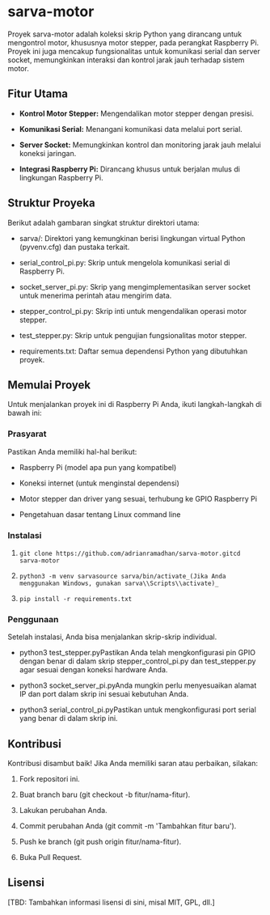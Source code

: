 sarva-motor
===========

Proyek sarva-motor adalah koleksi skrip Python yang dirancang untuk mengontrol motor, khususnya motor stepper, pada perangkat Raspberry Pi. Proyek ini juga mencakup fungsionalitas untuk komunikasi serial dan server socket, memungkinkan interaksi dan kontrol jarak jauh terhadap sistem motor.

Fitur Utama
-----------

*   **Kontrol Motor Stepper:** Mengendalikan motor stepper dengan presisi.
    
*   **Komunikasi Serial:** Menangani komunikasi data melalui port serial.
    
*   **Server Socket:** Memungkinkan kontrol dan monitoring jarak jauh melalui koneksi jaringan.
    
*   **Integrasi Raspberry Pi:** Dirancang khusus untuk berjalan mulus di lingkungan Raspberry Pi.
    

Struktur Proyeka
----------------

Berikut adalah gambaran singkat struktur direktori utama:

*   sarva/: Direktori yang kemungkinan berisi lingkungan virtual Python (pyvenv.cfg) dan pustaka terkait.
    
*   serial\_control\_pi.py: Skrip untuk mengelola komunikasi serial di Raspberry Pi.
    
*   socket\_server\_pi.py: Skrip yang mengimplementasikan server socket untuk menerima perintah atau mengirim data.
    
*   stepper\_control\_pi.py: Skrip inti untuk mengendalikan operasi motor stepper.
    
*   test\_stepper.py: Skrip untuk pengujian fungsionalitas motor stepper.
    
*   requirements.txt: Daftar semua dependensi Python yang dibutuhkan proyek.
    

Memulai Proyek
--------------

Untuk menjalankan proyek ini di Raspberry Pi Anda, ikuti langkah-langkah di bawah ini:

### Prasyarat

Pastikan Anda memiliki hal-hal berikut:

*   Raspberry Pi (model apa pun yang kompatibel)
    
*   Koneksi internet (untuk menginstal dependensi)
    
*   Motor stepper dan driver yang sesuai, terhubung ke GPIO Raspberry Pi
    
*   Pengetahuan dasar tentang Linux command line
    

### Instalasi

1.  ```git clone https://github.com/adrianramadhan/sarva-motor.gitcd sarva-motor```
    
2.  ```python3 -m venv sarvasource sarva/bin/activate_(Jika Anda menggunakan Windows, gunakan sarva\\Scripts\\activate)_```
    
3.  ```pip install -r requirements.txt```
    

### Penggunaan

Setelah instalasi, Anda bisa menjalankan skrip-skrip individual.

*   python3 test\_stepper.pyPastikan Anda telah mengkonfigurasi pin GPIO dengan benar di dalam skrip stepper\_control\_pi.py dan test\_stepper.py agar sesuai dengan koneksi hardware Anda.
    
*   python3 socket\_server\_pi.pyAnda mungkin perlu menyesuaikan alamat IP dan port dalam skrip ini sesuai kebutuhan Anda.
    
*   python3 serial\_control\_pi.pyPastikan untuk mengkonfigurasi port serial yang benar di dalam skrip ini.
    

Kontribusi
----------

Kontribusi disambut baik! Jika Anda memiliki saran atau perbaikan, silakan:

1.  Fork repositori ini.
    
2.  Buat branch baru (git checkout -b fitur/nama-fitur).
    
3.  Lakukan perubahan Anda.
    
4.  Commit perubahan Anda (git commit -m 'Tambahkan fitur baru').
    
5.  Push ke branch (git push origin fitur/nama-fitur).
    
6.  Buka Pull Request.
    

Lisensi
-------

\[TBD: Tambahkan informasi lisensi di sini, misal MIT, GPL, dll.\]
